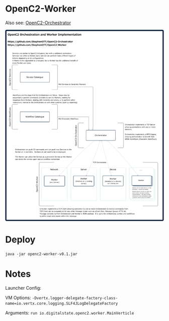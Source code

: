 # OpenC2-Worker

Also see: [OpenC2-Orchestrator](https://github.com/StephenOTT/OpenC2-Orchestrator)

![design](./docs/design/openc2-design.png)


# Deploy

`java -jar openc2-worker-v0.1.jar`


# Notes

Launcher Config:

VM Options: `-Dvertx.logger-delegate-factory-class-name=io.vertx.core.logging.SLF4JLogDelegateFactory`

Arguments: `run io.digitalstate.openc2.worker.MainVerticle`